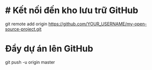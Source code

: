 # # Kết nối đến kho lưu trữ GitHub
git remote add origin https://github.com/YOUR_USERNAME/my-open-source-project.git

# Đẩy dự án lên GitHub
git push -u origin master

